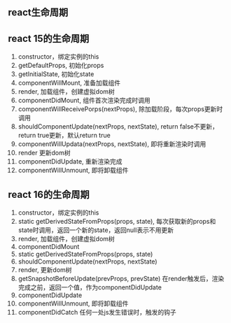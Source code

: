 ## react生命周期

## react 15的生命周期
1. constructor，绑定实例的this
2. getDefaultProps, 初始化props
3. getInitialState, 初始化state
4. componentWillMount, 准备加载组件
5. render, 加载组件，创建虚拟dom树
6. componentDidMount, 组件首次渲染完成时调用
7. componentWillReceivePorps(nextProps), 除加载阶段，每次props更新时调用
8. shouldComponentUpdate(nextProps, nextState), return false不更新，return true更新，默认return true
9. componentWillUpdata(nextProps, nextState), 即将重新渲染时调用
10. render 更新dom树
11. componentDidUpdate, 重新渲染完成
12. componentWillUnmount, 即将卸载组件

## react 16的生命周期
1. constructor，绑定实例的this
2. static getDerivedStateFromProps(props, state), 每次获取新的props和state时调用，返回一个新的state，返回null表示不用更新
3. render, 加载组件，创建虚拟dom树
4. componentDidMount
5. static getDerivedStateFromProps(props, state)
6. shouldComponentUpdate(nextProps, nextState)
7. render, 更新dom树
8. getSnapshotBeforeUpdate(prevProps, prevState) 在render触发后，渲染完成之前，返回一个值，作为componentDidUpdate
9. componentDidUpdate
10. componentWillUnmount, 即将卸载组件
11. componentDidCatch 任何一处js发生错误时，触发的钩子
